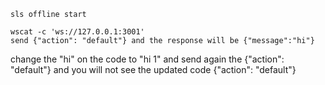 ```
sls offline start
```

```
wscat -c 'ws://127.0.0.1:3001'
send {"action": "default"} and the response will be {"message":"hi"}
```

change the "hi" on the code to "hi 1" and send again the {"action": "default"} and you will not see the updated code {"action": "default"}
